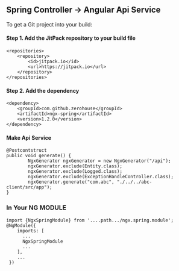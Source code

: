 ## Spring Controller -> Angular Api Service

To get a Git project into your build:

#### Step 1. Add the JitPack repository to your build file
    <repositories>
        <repository>
            <id>jitpack.io</id>
            <url>https://jitpack.io</url>
        </repository>
    </repositories>
#### Step 2. Add the dependency

	<dependency>
	    <groupId>com.github.zerohouse</groupId>
	    <artifactId>ngx-spring</artifactId>
	    <version>1.2.0</version>
	</dependency>
	
	
#### Make Api Service
    @Postcontstruct
    public void generate() {
            NgxGenerator ngxGenerator = new NgxGenerator("/api");
            ngxGenerator.exclude(Entity.class);
            ngxGenerator.exclude(Logged.class);
            ngxGenerator.exclude(ExceptionHandleController.class);
            ngxGenerator.generate("com.abc", "./../../abc-client/src/app");
    }

### In Your NG MODULE

    import {NgxSpringModule} from '....path.../ngx.spring.module';
    @NgModule({
        imports: [
          ...
          NgxSpringModule
          ...
        ],
        ...
     })